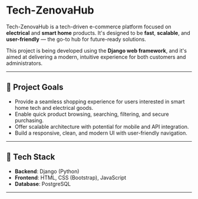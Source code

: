 # Tech-ZenovaHub

Tech-ZenovaHub is a tech-driven e-commerce platform focused on **electrical** and **smart home** products. It's designed to be **fast**, **scalable**, and **user-friendly** — the go-to hub for future-ready solutions.

This project is being developed using the **Django web framework**, and it's aimed at delivering a modern, intuitive experience for both customers and administrators.

---

## 🚀 Project Goals

- Provide a seamless shopping experience for users interested in smart home tech and electrical goods.
- Enable quick product browsing, searching, filtering, and secure purchasing.
- Offer scalable architecture with potential for mobile and API integration.
- Build a responsive, clean, and modern UI with user-friendly navigation.

---

## 🔧 Tech Stack

- **Backend**: Django (Python)
- **Frontend**: HTML, CSS (Bootstrap), JavaScript 
- **Database**: PostgreSQL

---


